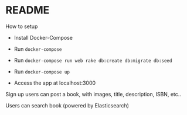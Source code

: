 # README

How to setup

* Install Docker-Compose

* Run `docker-compose`

* Run `docker-compose run web rake db:create db:migrate db:seed`

* Run `docker-compose up`

* Access the app at localhost:3000

Sign up users can post a book, with images, title, description, ISBN, etc..

Users can search book (powered by Elasticsearch)

